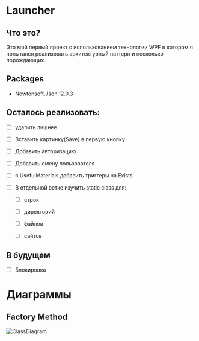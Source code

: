 # Launcher

## Что это?

Это мой первый проект с использованием технологии WPF в котором я попытался реализовать архитектурный паттерн и несколько порождающих. 

## Packages

- Newtonsoft.Json.12.0.3

## Осталось реализовать:

- [ ] удалить лишнее
- [ ] Вставить картинку(Save) в первую кнопку 
- [ ] Добавить авторизацию
- [ ] Добавить смену пользователя
- [ ] в UsefulMaterials добавить триггеры на Exists
- [ ] В отдельной ветке изучить static class для:

  - [ ] строк

  - [ ] директорий

  - [ ] файлов

  - [ ] сайтов

## В будущем

- [ ] Блокировка

# Диаграммы

## Factory Method

<img src="https://i.imgur.com/c5HJ5am.png" alt="ClassDiagram"  />

